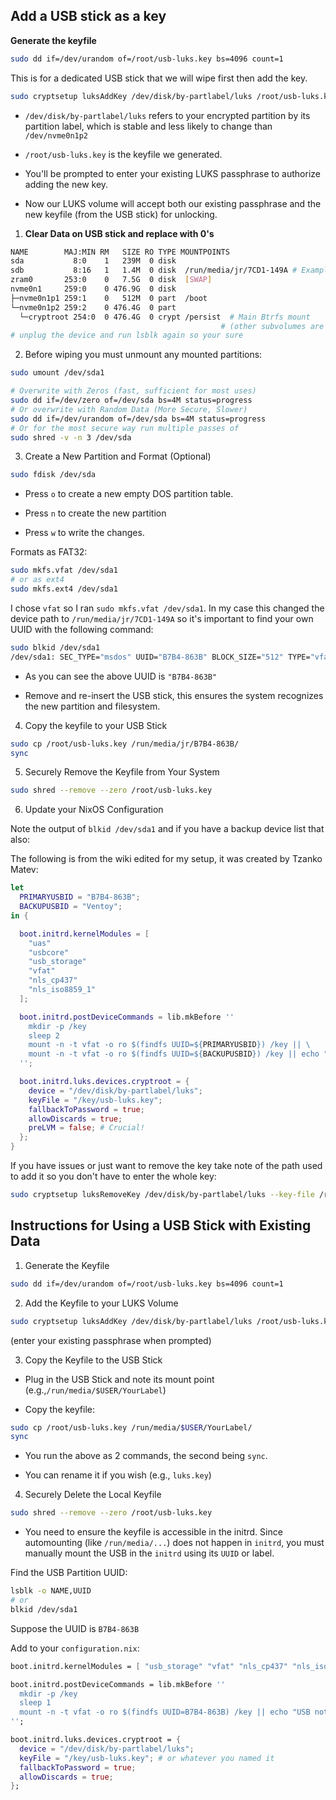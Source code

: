 ## Add a USB stick as a key

**Generate the keyfile**

```bash
sudo dd if=/dev/urandom of=/root/usb-luks.key bs=4096 count=1
```

This is for a dedicated USB stick that we will wipe first then add the key.

```bash
sudo cryptsetup luksAddKey /dev/disk/by-partlabel/luks /root/usb-luks.key
```

- `/dev/disk/by-partlabel/luks` refers to your encrypted partition by its
  partition label, which is stable and less likely to change than
  `/dev/nvme0n1p2`

- `/root/usb-luks.key` is the keyfile we generated.

- You'll be prompted to enter your existing LUKS passphrase to authorize adding
  the new key.

- Now our LUKS volume will accept both our existing passphrase and the new
  keyfile (from the USB stick) for unlocking.

1.  **Clear Data on USB stick and replace with 0's**

```bash
NAME        MAJ:MIN RM   SIZE RO TYPE MOUNTPOINTS
sda           8:0    1   239M  0 disk
sdb           8:16   1   1.4M  0 disk  /run/media/jr/7CD1-149A # Example USB mount
zram0       253:0    0   7.5G  0 disk  [SWAP]
nvme0n1     259:0    0 476.9G  0 disk
├─nvme0n1p1 259:1    0   512M  0 part  /boot
└─nvme0n1p2 259:2    0 476.4G  0 part
  └─cryptroot 254:0  0 476.4G  0 crypt /persist  # Main Btrfs mount
                                               # (other subvolumes are within /persist and bind-mounted by impermanence)
# unplug the device and run lsblk again so your sure
```

2. Before wiping you must unmount any mounted partitions:

```bash
sudo umount /dev/sda1
```

```bash
# Overwrite with Zeros (fast, sufficient for most uses)
sudo dd if=/dev/zero of=/dev/sda bs=4M status=progress
# Or overwrite with Random Data (More Secure, Slower)
sudo dd if=/dev/urandom of=/dev/sda bs=4M status=progress
# Or for the most secure way run multiple passes of
sudo shred -v -n 3 /dev/sda
```

3. Create a New Partition and Format (Optional)

```bash
sudo fdisk /dev/sda
```

- Press `o` to create a new empty DOS partition table.

- Press `n` to create the new partition

- Press `w` to write the changes.

Formats as FAT32:

```bash
sudo mkfs.vfat /dev/sda1
# or as ext4
sudo mkfs.ext4 /dev/sda1
```

I chose `vfat` so I ran `sudo mkfs.vfat /dev/sda1`. In my case this changed the
device path to `/run/media/jr/7CD1-149A` so it's important to find your own UUID
with the following command:

```bash
sudo blkid /dev/sda1
/dev/sda1: SEC_TYPE="msdos" UUID="B7B4-863B" BLOCK_SIZE="512" TYPE="vfat" PARTUUID="7d1f9d7f-01"
```

- As you can see the above UUID is `"B7B4-863B"`

- Remove and re-insert the USB stick, this ensures the system recognizes the new
  partition and filesystem.

4. Copy the keyfile to your USB Stick

```bash
sudo cp /root/usb-luks.key /run/media/jr/B7B4-863B/
sync
```

5. Securely Remove the Keyfile from Your System

```bash
sudo shred --remove --zero /root/usb-luks.key
```

6. Update your NixOS Configuration

Note the output of `blkid /dev/sda1` and if you have a backup device list that
also:

The following is from the wiki edited for my setup, it was created by Tzanko
Matev:

```nix
let
  PRIMARYUSBID = "B7B4-863B";
  BACKUPUSBID = "Ventoy";
in {

  boot.initrd.kernelModules = [
    "uas"
    "usbcore"
    "usb_storage"
    "vfat"
    "nls_cp437"
    "nls_iso8859_1"
  ];

  boot.initrd.postDeviceCommands = lib.mkBefore ''
    mkdir -p /key
    sleep 2
    mount -n -t vfat -o ro $(findfs UUID=${PRIMARYUSBID}) /key || \
    mount -n -t vfat -o ro $(findfs UUID=${BACKUPUSBID}) /key || echo "No USB key found"
  '';

  boot.initrd.luks.devices.cryptroot = {
    device = "/dev/disk/by-partlabel/luks";
    keyFile = "/key/usb-luks.key";
    fallbackToPassword = true;
    allowDiscards = true;
    preLVM = false; # Crucial!
  };
}
```

If you have issues or just want to remove the key take note of the path used to
add it so you don't have to enter the whole key:

```bash
sudo cryptsetup luksRemoveKey /dev/disk/by-partlabel/luks --key-file /root/usb-luks.key
```

## Instructions for Using a USB Stick with Existing Data

1. Generate the Keyfile

```bash
sudo dd if=/dev/urandom of=/root/usb-luks.key bs=4096 count=1
```

2. Add the Keyfile to your LUKS Volume

```bash
sudo cryptsetup luksAddKey /dev/disk/by-partlabel/luks /root/usb-luks.key
```

(enter your existing passphrase when prompted)

3. Copy the Keyfile to the USB Stick

- Plug in the USB Stick and note its mount point
  (e.g.,`/run/media/$USER/YourLabel`)

- Copy the keyfile:

```bash
sudo cp /root/usb-luks.key /run/media/$USER/YourLabel/
sync
```

- You run the above as 2 commands, the second being `sync`.

- You can rename it if you wish (e.g., `luks.key`)

4. Securely Delete the Local Keyfile

```bash
sudo shred --remove --zero /root/usb-luks.key
```

- You need to ensure the keyfile is accessible in the initrd. Since automounting
  (like `/run/media/...`) does not happen in `initrd`, you must manually mount
  the USB in the `initrd` using its `UUID` or label.

Find the USB Partition UUID:

```bash
lsblk -o NAME,UUID
# or
blkid /dev/sda1
```

Suppose the UUID is `B7B4-863B`

Add to your `configuration.nix`:

```nix
boot.initrd.kernelModules = [ "usb_storage" "vfat" "nls_cp437" "nls_iso8859_1" ];

boot.initrd.postDeviceCommands = lib.mkBefore ''
  mkdir -p /key
  sleep 1
  mount -n -t vfat -o ro $(findfs UUID=B7B4-863B) /key || echo "USB not found"
'';

boot.initrd.luks.devices.cryptroot = {
  device = "/dev/disk/by-partlabel/luks";
  keyFile = "/key/usb-luks.key"; # or whatever you named it
  fallbackToPassword = true;
  allowDiscards = true;
};
```
